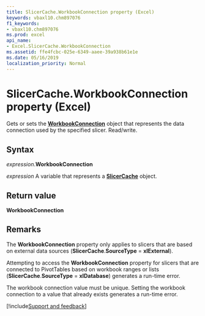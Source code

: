 ```yaml
---
title: SlicerCache.WorkbookConnection property (Excel)
keywords: vbaxl10.chm897076
f1_keywords:
- vbaxl10.chm897076
ms.prod: excel
api_name:
- Excel.SlicerCache.WorkbookConnection
ms.assetid: ffe4fcbc-025e-6349-aaee-39a938b61e1e
ms.date: 05/16/2019
localization_priority: Normal
---
```



# SlicerCache.WorkbookConnection property (Excel)

Gets or sets the **[WorkbookConnection](Excel.WorkbookConnection.md)** object that represents the data connection used by the specified slicer. Read/write.


## Syntax

_expression_.**WorkbookConnection**

_expression_ A variable that represents a **[SlicerCache](Excel.SlicerCache.md)** object.


## Return value

**WorkbookConnection**


## Remarks

The **WorkbookConnection** property only applies to slicers that are based on external data sources (**SlicerCache**.**SourceType** = **xlExternal**). 

Attempting to access the **WorkbookConnection** property for slicers that are connected to PivotTables based on workbook ranges or lists (**SlicerCache**.**SourceType** = **xlDatabase**) generates a run-time error.

The workbook connection value must be unique. Setting the workbook connection to a value that already exists generates a run-time error. 




[!include[Support and feedback](~/includes/feedback-boilerplate.md)]